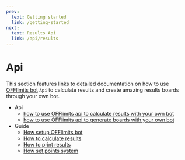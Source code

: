 ```yaml
---
prev:
  text: Getting started
  link: /getting-started
next:
  text: Results Api
  link: /api/results
---
```

# Api

This section features links to detailed documentation on how to use [OFFlimits bot](https://discord.com/oauth2/authorize?client_id=728332591790293044&scope=bot+applications.commands&permissions=268445752&client_id=728332591790293044) `Api` to calculate results and create amazing results boards through your own bot.

- Api
  - [how to use OFFlimits api to calculate results with your own bot](/api/results)
  - [how to use OFFlimits api to generate boards with your own bot](/api/board)
- Guide
  - [How setup OFFlimits bot](/guide/setup)
  - [How to calculate results](/guide/results)
  - [How to print results](/guide/board)
  - [How set points system](/guide/points-system)
